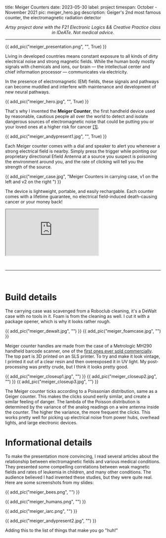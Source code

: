title: Meiger Counters
date: 2023-05-30
label: project
timespan: October - November 2021
pic: meiger_hero.jpg
description: Geiger's 2nd most famous counter, the electromagnetic radiation detector

<p style="text-align: center;"><i>
    Artsy project done with the F21 Electronic Logics && Creative Practice class in IDeATe.
Not medical advice. </i></p>

<hr>


{{ add_pic("meiger_presentation.png", "", True) }} 

Living in developed countries means constant exposure to all kinds of dirty electrical noise and strong magnetic fields. While the human body mostly signals with chemicals and ions, our brain — the intellectual center and chief information processor — communicates via electricity. 

In the presence of electromagnetic (EM) fields, these signals and pathways can become muddled and interfere with maintenance and development of new neural pathways. 

{{ add_pic("meiger_hero.jpg", "", True) }}

That's why I invented the __Meiger Counter__, the first handheld device used by reasonable, cautious people all over the world to detect and isolate dangerous sources of electromagnetic noise that could be putting you or your loved ones at a higher risk for cancer [[1]](https://www.sciencedirect.com/science/article/abs/pii/S0013935121012883). 

{{ add_pic("meiger_andypresent1.jpg", "", True) }}

Each Meiger counter comes with a dial and speaker to alert you whenever a strong electrical field is nearby. Simply press the trigger while pointing our proprietary directional Efield Antenna at a source you suspect is poisoning the environment around you, and the rate of clicking will tell you the strength of the source.

{{ add_pic("meiger_case.jpg", "Meiger Counters in carrying case, v1 on the left and v2 on the right ") }}

The device is lightweight, portable, and easily rechargable. Each counter comes with a lifetime guarantee, no electrical field-induced death-causing cancer or your money back!

<div class="video-container">
        <iframe class="youtubevideo" src="https://www.youtube.com/embed/iLK8d7VIhHs"allowfullscreen></iframe>
</div>

<br><hr><br>

# Build details
The carrying case was scavenged from a Roboclub cleaning, it's a DeWalt case with no tools in it. Foam is from the cleaning as well. I cut it with a package opener, which is why it looks rather rough. 

{{ add_pic("meiger_dewalt.jpg", "") }}
{{ add_pic("meiger_foamcase.jpg", "") }}

Meiger counter handles are made from the case of a Metrologic MH290 handheld barcode scanner, one of the [first ones ever sold commercially](../../blog/barcodehistory/). The top part is 3D printed on an SLS printer. To try and make it look vintage, I printed it out of a clear resin and then overexposed it in UV light. My post-processing was pretty crude, but I think it looks pretty good. 

{{ add_pic("meiger_closeup1.jpg", "") }}
{{ add_pic("meiger_closeup2.jpg", "") }}
{{ add_pic("meiger_closeup3.jpg", "") }}

The Meiger counter ticks according to a Poissonian distribution, same as a Geiger counter. This makes the clicks sound eerily similar, and create a similar feeling of danger. The lambda of the Poisson distribution is determined by the variance of the analog readings on a wire antenna inside the counter. The higher the variance, the more frequent the clicks. This works pretty well for picking up electrical noise from power hubs, overhead lights, and large electronic devices. 




# Informational details

To make the presentation more convincing, I read several articles about the relationship between electromagnetic fields and various medical conditions. They presented some compelling correlations between weak magnetic fields and rates of leukemia in children, and many other conditions. The audience believed I had invented these studies, but they were quite real. Here are some screenshots from my slides:

{{ add_pic("meiger_bees.png", "") }}

{{ add_pic("meiger_humans.png", "") }}

{{ add_pic("meiger_iarc.png", "") }}

{{ add_pic("meiger_andypresent2.jpg", "") }}

Adding this to the list of things that make you go "huh!"


